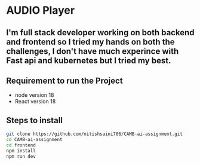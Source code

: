 # AUDIO Player 

## I'm full stack developer working on both backend and frontend so I tried my hands on both the challenges, I don't have much experince with Fast api and kubernetes but I tried my best.

## Requirement to run the Project
- node version 18
- React version 18

## Steps to install

``` bash
git clone https://github.com/nitishsaini706/CAMB-ai-assignment.git
cd CAMB-ai-assignment
cd frontend
npm install
npm run dev

```
